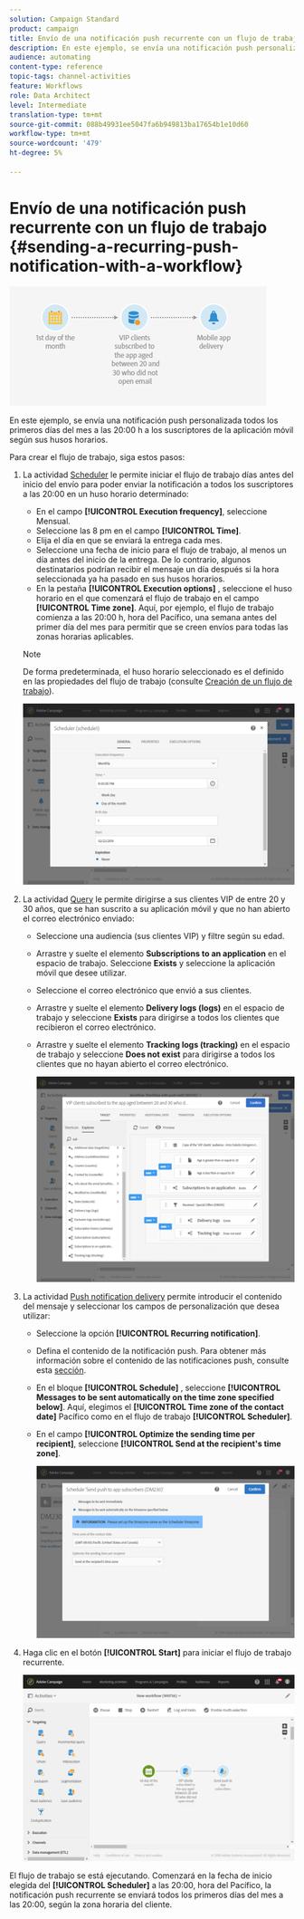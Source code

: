 ```yaml
---
solution: Campaign Standard
product: campaign
title: Envío de una notificación push recurrente con un flujo de trabajo
description: En este ejemplo, se envía una notificación push personalizada todos los primeros días del mes a las 20:00 h a los suscriptores de la aplicación móvil según sus husos horarios.
audience: automating
content-type: reference
topic-tags: channel-activities
feature: Workflows
role: Data Architect
level: Intermediate
translation-type: tm+mt
source-git-commit: 088b49931ee5047fa6b949813ba17654b1e10d60
workflow-type: tm+mt
source-wordcount: '479'
ht-degree: 5%

---
```



# Envío de una notificación push recurrente con un flujo de trabajo {#sending-a-recurring-push-notification-with-a-workflow}

![](assets/wkf_push_example_1.png)

En este ejemplo, se envía una notificación push personalizada todos los primeros días del mes a las 20:00 h a los suscriptores de la aplicación móvil según sus husos horarios.

Para crear el flujo de trabajo, siga estos pasos:

1. La actividad [Scheduler](../../automating/using/scheduler.md) le permite iniciar el flujo de trabajo días antes del inicio del envío para poder enviar la notificación a todos los suscriptores a las 20:00 en un huso horario determinado:

   * En el campo **[!UICONTROL Execution frequency]**, seleccione Mensual.
   * Seleccione las 8 pm en el campo **[!UICONTROL Time]**.
   * Elija el día en que se enviará la entrega cada mes.
   * Seleccione una fecha de inicio para el flujo de trabajo, al menos un día antes del inicio de la entrega. De lo contrario, algunos destinatarios podrían recibir el mensaje un día después si la hora seleccionada ya ha pasado en sus husos horarios.
   * En la pestaña **[!UICONTROL Execution options]** , seleccione el huso horario en el que comenzará el flujo de trabajo en el campo **[!UICONTROL Time zone]**. Aquí, por ejemplo, el flujo de trabajo comienza a las 20:00 h, hora del Pacífico, una semana antes del primer día del mes para permitir que se creen envíos para todas las zonas horarias aplicables.

   >[!NOTE]
   >
   >De forma predeterminada, el huso horario seleccionado es el definido en las propiedades del flujo de trabajo (consulte [Creación de un flujo de trabajo](../../automating/using/building-a-workflow.md)).

   ![](assets/wkf_push_example_5.png)

1. La actividad [Query](../../automating/using/query.md) le permite dirigirse a sus clientes VIP de entre 20 y 30 años, que se han suscrito a su aplicación móvil y que no han abierto el correo electrónico enviado:

   * Seleccione una audiencia (sus clientes VIP) y filtre según su edad.
   * Arrastre y suelte el elemento **Subscriptions to an application** en el espacio de trabajo. Seleccione **Exists** y seleccione la aplicación móvil que desee utilizar.
   * Seleccione el correo electrónico que envió a sus clientes.
   * Arrastre y suelte el elemento **Delivery logs (logs)** en el espacio de trabajo y seleccione **Exists** para dirigirse a todos los clientes que recibieron el correo electrónico.
   * Arrastre y suelte el elemento **Tracking logs (tracking)** en el espacio de trabajo y seleccione **Does not exist** para dirigirse a todos los clientes que no hayan abierto el correo electrónico.

      ![](assets/wkf_push_example_2.png)

1. La actividad [Push notification delivery](../../automating/using/push-notification-delivery.md) permite introducir el contenido del mensaje y seleccionar los campos de personalización que desea utilizar:

   * Seleccione la opción **[!UICONTROL Recurring notification]**.
   * Defina el contenido de la notificación push. Para obtener más información sobre el contenido de las notificaciones push, consulte esta [sección](../../channels/using/preparing-and-sending-a-push-notification.md).
   * En el bloque **[!UICONTROL Schedule]** , seleccione **[!UICONTROL Messages to be sent automatically on the time zone specified below]**. Aquí, elegimos el **[!UICONTROL Time zone of the contact date]** Pacífico como en el flujo de trabajo **[!UICONTROL Scheduler]**.
   * En el campo **[!UICONTROL Optimize the sending time per recipient]**, seleccione **[!UICONTROL Send at the recipient's time zone]**.

      ![](assets/wkf_push_example_4.png)

1. Haga clic en el botón **[!UICONTROL Start]** para iniciar el flujo de trabajo recurrente.

   ![](assets/wkf_push_example_3.png)

El flujo de trabajo se está ejecutando. Comenzará en la fecha de inicio elegida del **[!UICONTROL Scheduler]** a las 20:00, hora del Pacífico, la notificación push recurrente se enviará todos los primeros días del mes a las 20:00, según la zona horaria del cliente.
